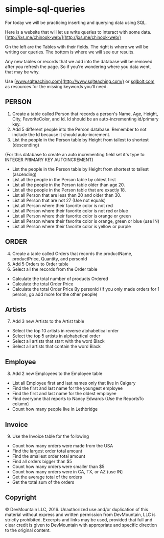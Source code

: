 # simple-sql-queries

For today we will be practicing inserting and querying data using SQL.

Here is a website that will let us write queries to interact with some data.  [http://jxs.me/chinook-web/](http://jxs.me/chinook-web/)

On the left are the Tables with their fields.  The right is where we will be writing our queries.  The bottom is where we will see our results.  

Any new tables or records that we add into the database will be removed after you refresh the page.  So if you're wondering where you data went, that may be why.

Use [www.sqlteaching.com](http://www.sqlteaching.com/) or [sqlbolt.com](http://sqlbolt.com/) as resources for the missing keywords you'll need.

## PERSON
1. Create a table called Person that records a person's Name, Age, Height, City, FavoriteColor, and Id.  Id should be an auto-incrementing id/primary key.  
2. Add 5 different people into the Person database.  Remember to not include the Id because it should auto-increment.
3. List the people in the Person table by Height from tallest to shortest (descending)

(For this database to create an auto incrementing field set it's type to INTEGER PRIMARY KEY AUTOINCREMENT)

  * List the people in the Person table by Height from shortest to tallest (ascending)
  * List all the people in the Person table by oldest first
  * List all the people in the Person table older than age 20.
  * List all the people in the Person table that are exactly 18.
  * List all Person that are less than 20 and older than 30.
  * List all Person that are not 27 (Use not equals)
  * List all Person where their favorite color is not red
  * List all Person where their favorite color is not red or blue
  * List all Person where their favorite color is orange or green
  * List all Person where their favorite color is orange, green or blue (use IN)
  * List all Person where their favorite color is yellow or purple

## ORDER
4. Create a table called Orders that records the productName, productPrice, Quantity, and personId  
5. Add 5 Orders to Order table
6. Select all the records from the Order table

  * Calculate the total number of products Ordered
  * Calculate the total Order Price
  * Calculate the total Order Price By personId (If you only made orders for 1 person, go add more for the other people)

## Artists
7. Add 3 new Artists to the Artist table

 * Select the top 10 artists in reverse alphabetical order
 * Select the top 5 artists in alphabetical order
 * Select all artists that start with the word Black
 * Select all artists that contain the word Black

## Employee
8. Add 2 new Employees to the Employee table

* List all Employee first and last names only that live in Calgary
* Find the first and last name for the youngest employee
* Find the first and last name for the oldest employee
* Find everyone that reports to Nancy Edwards (Use the ReportsTo column)
* Count how many people live in Lethbridge

## Invoice
9. Use the Invoice table for the following

* Count how many orders were made from the USA
* Find the largest order total amount
* Find the smallest order total amount
* Find all orders bigger than $5
* Count how many orders were smaller than $5
* Count how many orders were in CA, TX, or AZ (use IN)
* Get the average total of the orders
* Get the total sum of the orders


## Copyright

© DevMountain LLC, 2016. Unauthorized use and/or duplication of this material without express and written permission from DevMountain, LLC is strictly prohibited. Excerpts and links may be used, provided that full and clear credit is given to DevMountain with appropriate and specific direction to the original content.
